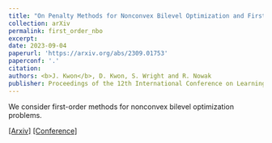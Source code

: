```yaml
---
title: "On Penalty Methods for Nonconvex Bilevel Optimization and First-Order Stochastic Approximation"
collection: arXiv
permalink: first_order_nbo
excerpt: 
date: 2023-09-04
paperurl: 'https://arxiv.org/abs/2309.01753'
paperconf: '.'
citation: 
authors: <b>J. Kwon</b>, D. Kwon, S. Wright and R. Nowak
publisher: Proceedings of the 12th International Conference on Learning Representations (ICLR) 2024 (Spotlight)
---
```


We consider first-order methods for nonconvex bilevel optimization problems.

[[Arxiv]](https://arxiv.org/abs/2309.01753)
[[Conference]](https://openreview.net/forum?id=CvYBvgEUK9)
